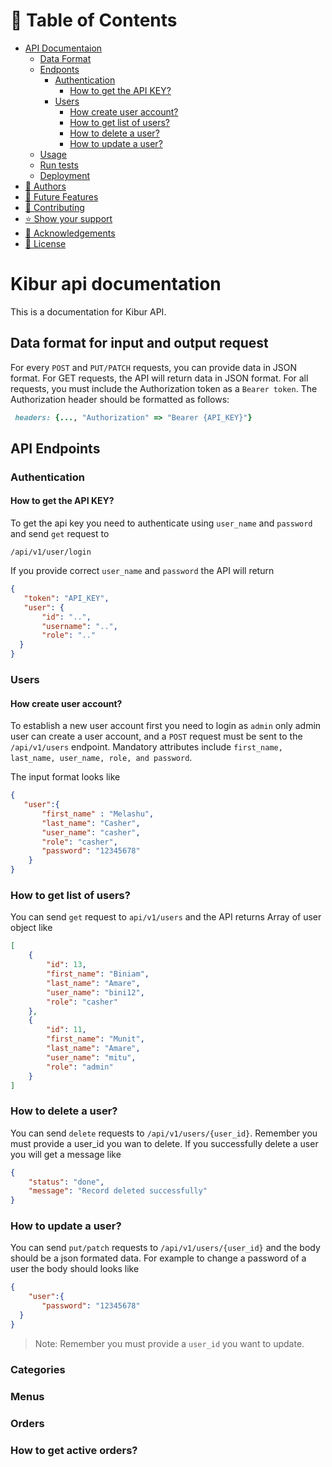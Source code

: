 # 📗 Table of Contents

- [API Documentaion](#kibur-api)
  - [Data Format](#data-format)
  - [Endponts](#endpoint)
    - [Authentication](#auth)
      - [How to get the API KEY? ](#api-key)
    - [Users](#user)
      - [How create user account?](#create)
      - [How to get list of users?](#list)
      - [How to delete a user?](#delete)
      - [How to update a user?](#update)
  - [Usage](#usage)
  - [Run tests](#run-tests)
  - [Deployment](#triangular_flag_on_post-deployment)
- [👥 Authors](#authors)
- [🔭 Future Features](#future-features)
- [🤝 Contributing](#contributing)
- [⭐️ Show your support](#support)
- [🙏 Acknowledgements](#acknowledgements)
- [📝 License](#license)
# Kibur api documentation <a name="kibur-api"></a>
This is a documentation for Kibur API. 
## Data format for input and output request <a name="data-format"></a>
For every `POST` and `PUT/PATCH` requests, you can provide data in JSON format. For GET requests, the API will return data in JSON format. For all requests, you must include the Authorization token as a `Bearer token`. The Authorization header should be formatted as follows:

```ruby
 headers: {..., "Authorization" => "Bearer {API_KEY}"}
```

## API Endpoints <a name="endpoint"></a>
### Authentication <a name="auth"></a>
#### How to get the API KEY? <a name="api-key"></a>
To get the api key you need to authenticate using `user_name` and `password` and send `get` request to

 `/api/v1/user/login`

 If you provide correct `user_name` and `password` the API will return 

 ```json
 {
    "token": "API_KEY",
    "user": {
        "id": "..",
        "username": "..",
        "role": ".."
   }
}
 ```


### Users <a name="user"></a>
 #### How create user account?<a name="create"></a>
To establish a new user account first you need to login as `admin` only admin user can create a user account, and a `POST` request must be sent to the `/api/v1/users` endpoint. Mandatory attributes include `first_name, last_name, user_name, role, and password`.

The input format looks like 
```json
{
   "user":{
       "first_name" : "Melashu",
       "last_name": "Casher",
       "user_name": "casher",
       "role": "casher",
       "password": "12345678"
    }
}
```
### How to get list of users? <a name="list"></a>
You can send `get` request to `api/v1/users` and the API returns Array of user object like 

```json
[
    {
        "id": 13,
        "first_name": "Biniam",
        "last_name": "Amare",
        "user_name": "bini12",
        "role": "casher"
    },
    {
        "id": 11,
        "first_name": "Munit",
        "last_name": "Amare",
        "user_name": "mitu",
        "role": "admin"
    }
]

```
### How to delete a user? <a name="delete"></a>

You can send `delete` requests to `/api/v1/users/{user_id}`. Remember you must provide a user_id you wan to delete. If you successfully delete a user you will get a message like

```json
{
    "status": "done",
    "message": "Record deleted successfully"
}
```
### How to update a user? <a name="update"></a>
You can send `put/patch` requests to `/api/v1/users/{user_id}` and the body should be a json formated data. For example to change a password of a user the body should looks like
```json
{
    "user":{
       "password": "12345678"
  }
}
```
> Note: Remember you must provide a `user_id` you want to update.

### Categories
### Menus
### Orders 
### How to get active orders?
### 